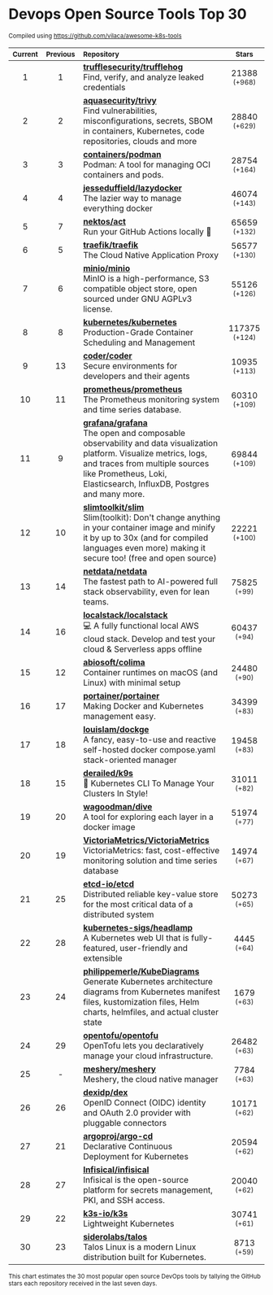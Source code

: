 # Devops Open Source Tools Top 30
<sup>Compiled using https://github.com/vilaca/awesome-k8s-tools</sup>
<div align="center">

|<sub>Current</sub>|<sub>Previous</sub>|<sub>Repository</sub>|<sub>Stars</sub>|
|:---:|:---:|:---|:---:|
|1|1|[**trufflesecurity/trufflehog**](https://github.com/trufflesecurity/trufflehog)<br/>Find, verify, and analyze leaked credentials|21388 <sup>(+968)</sup>|
|2|2|[**aquasecurity/trivy**](https://github.com/aquasecurity/trivy)<br/>Find vulnerabilities, misconfigurations, secrets, SBOM in containers, Kubernetes, code repositories, clouds and more|28840 <sup>(+629)</sup>|
|3|3|[**containers/podman**](https://github.com/containers/podman)<br/>Podman: A tool for managing OCI containers and pods.|28754 <sup>(+164)</sup>|
|4|4|[**jesseduffield/lazydocker**](https://github.com/jesseduffield/lazydocker)<br/>The lazier way to manage everything docker|46074 <sup>(+143)</sup>|
|5|7|[**nektos/act**](https://github.com/nektos/act)<br/>Run your GitHub Actions locally 🚀|65659 <sup>(+132)</sup>|
|6|5|[**traefik/traefik**](https://github.com/traefik/traefik)<br/>The Cloud Native Application Proxy|56577 <sup>(+130)</sup>|
|7|6|[**minio/minio**](https://github.com/minio/minio)<br/>MinIO is a high-performance, S3 compatible object store, open sourced under GNU AGPLv3 license.|55126 <sup>(+126)</sup>|
|8|8|[**kubernetes/kubernetes**](https://github.com/kubernetes/kubernetes)<br/>Production-Grade Container Scheduling and Management|117375 <sup>(+124)</sup>|
|9|13|[**coder/coder**](https://github.com/coder/coder)<br/>Secure environments for developers and their agents|10935 <sup>(+113)</sup>|
|10|11|[**prometheus/prometheus**](https://github.com/prometheus/prometheus)<br/>The Prometheus monitoring system and time series database.|60310 <sup>(+109)</sup>|
|11|9|[**grafana/grafana**](https://github.com/grafana/grafana)<br/>The open and composable observability and data visualization platform. Visualize metrics, logs, and traces from multiple sources like Prometheus, Loki, Elasticsearch, InfluxDB, Postgres and many more. |69844 <sup>(+109)</sup>|
|12|10|[**slimtoolkit/slim**](https://github.com/slimtoolkit/slim)<br/>Slim(toolkit): Don't change anything in your container image and minify it by up to 30x (and for compiled languages even more) making it secure too! (free and open source)|22221 <sup>(+100)</sup>|
|13|14|[**netdata/netdata**](https://github.com/netdata/netdata)<br/>The fastest path to AI-powered full stack observability, even for lean teams.|75825 <sup>(+99)</sup>|
|14|16|[**localstack/localstack**](https://github.com/localstack/localstack)<br/>💻 A fully functional local AWS cloud stack. Develop and test your cloud & Serverless apps offline|60437 <sup>(+94)</sup>|
|15|12|[**abiosoft/colima**](https://github.com/abiosoft/colima)<br/>Container runtimes on macOS (and Linux) with minimal setup|24480 <sup>(+90)</sup>|
|16|17|[**portainer/portainer**](https://github.com/portainer/portainer)<br/>Making Docker and Kubernetes management easy.|34399 <sup>(+83)</sup>|
|17|18|[**louislam/dockge**](https://github.com/louislam/dockge)<br/>A fancy, easy-to-use and reactive self-hosted docker compose.yaml stack-oriented manager|19458 <sup>(+83)</sup>|
|18|15|[**derailed/k9s**](https://github.com/derailed/k9s)<br/>🐶 Kubernetes CLI To Manage Your Clusters In Style!|31011 <sup>(+82)</sup>|
|19|20|[**wagoodman/dive**](https://github.com/wagoodman/dive)<br/>A tool for exploring each layer in a docker image|51974 <sup>(+77)</sup>|
|20|19|[**VictoriaMetrics/VictoriaMetrics**](https://github.com/VictoriaMetrics/VictoriaMetrics)<br/>VictoriaMetrics: fast, cost-effective monitoring solution and time series database|14974 <sup>(+67)</sup>|
|21|25|[**etcd-io/etcd**](https://github.com/etcd-io/etcd)<br/>Distributed reliable key-value store for the most critical data of a distributed system|50273 <sup>(+65)</sup>|
|22|28|[**kubernetes-sigs/headlamp**](https://github.com/kubernetes-sigs/headlamp)<br/>A Kubernetes web UI that is fully-featured, user-friendly and extensible|4445 <sup>(+64)</sup>|
|23|24|[**philippemerle/KubeDiagrams**](https://github.com/philippemerle/KubeDiagrams)<br/>Generate Kubernetes architecture diagrams from Kubernetes manifest files, kustomization files, Helm charts, helmfiles, and actual cluster state|1679 <sup>(+63)</sup>|
|24|29|[**opentofu/opentofu**](https://github.com/opentofu/opentofu)<br/>OpenTofu lets you declaratively manage your cloud infrastructure.|26482 <sup>(+63)</sup>|
|25|-|[**meshery/meshery**](https://github.com/meshery/meshery)<br/>Meshery, the cloud native manager|7784 <sup>(+63)</sup>|
|26|26|[**dexidp/dex**](https://github.com/dexidp/dex)<br/>OpenID Connect (OIDC) identity and OAuth 2.0 provider with pluggable connectors|10171 <sup>(+62)</sup>|
|27|21|[**argoproj/argo-cd**](https://github.com/argoproj/argo-cd)<br/>Declarative Continuous Deployment for Kubernetes|20594 <sup>(+62)</sup>|
|28|27|[**Infisical/infisical**](https://github.com/Infisical/infisical)<br/>Infisical is the open-source platform for secrets management, PKI, and SSH access.|20040 <sup>(+62)</sup>|
|29|22|[**k3s-io/k3s**](https://github.com/k3s-io/k3s)<br/>Lightweight Kubernetes|30741 <sup>(+61)</sup>|
|30|23|[**siderolabs/talos**](https://github.com/siderolabs/talos)<br/>Talos Linux is a modern Linux distribution built for Kubernetes.|8713 <sup>(+59)</sup>|


</div>

<sub>This chart estimates the 30 most popular open source DevOps tools by tallying the GitHub stars each repository received in the last seven days.</sub>
